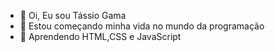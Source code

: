 - 👋 Oi, Eu sou Tássio Gama
- 👀 Estou começando minha vida no mundo da programação
- 🌱 Aprendendo HTML,CSS e JavaScript
